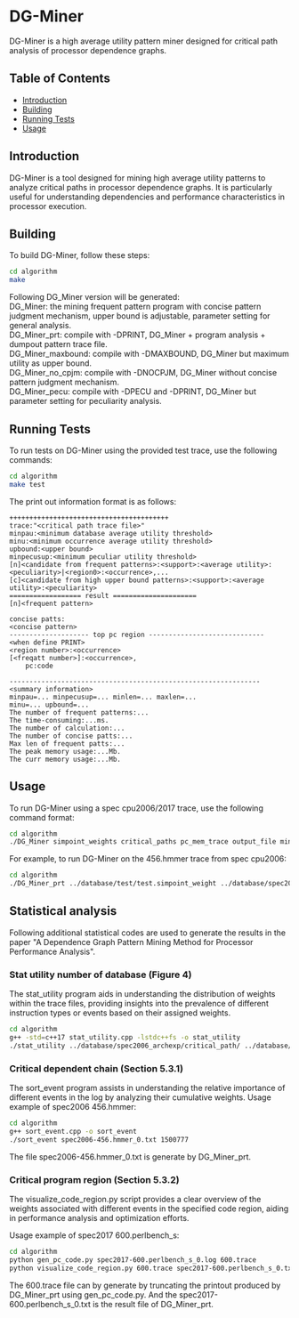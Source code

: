 
# DG-Miner

DG-Miner is a high average utility pattern miner designed for critical path analysis of processor dependence graphs.

## Table of Contents

- [Introduction](#introduction)
- [Building](#building)
- [Running Tests](#running-tests)
- [Usage](#usage)

## Introduction

DG-Miner is a tool designed for mining high average utility patterns to analyze critical paths in processor dependence graphs. It is particularly useful for understanding dependencies and performance characteristics in processor execution.

## Building

To build DG-Miner, follow these steps:

```bash
cd algorithm
make
```

Following DG\_Miner version will be generated:  
DG\_Miner: the mining frequent pattern program with concise pattern judgment mechanism, upper bound is adjustable, parameter setting for general analysis.  
DG\_Miner\_prt: compile with -DPRINT, DG\_Miner + program analysis + dumpout pattern trace file.  
DG\_Miner\_maxbound: compile with -DMAXBOUND, DG\_Miner but maximum utility as upper bound.  
DG\_Miner\_no\_cpjm: compile with -DNOCPJM, DG\_Miner without concise pattern judgment mechanism.  
DG\_Miner\_pecu: compile with -DPECU and -DPRINT, DG\_Miner but parameter setting for peculiarity analysis.  

## Running Tests

To run tests on DG-Miner using the provided test trace, use the following commands:

```bash
cd algorithm
make test
```

The print out information format is as follows:
```code
++++++++++++++++++++++++++++++++++++++++
trace:"<critical path trace file>"
minpau:<minimum database average utility threshold>
minu:<minimum occurrence average utility threshold>
upbound:<upper bound>
minpecusup:<minimum peculiar utility threshold>
[n]<candidate from frequent patterns>:<support>:<average utility>:<peculiarity>|<region0>:<occurrence>,...
[c]<candidate from high upper bound patterns>:<support>:<average utility>:<peculiarity>
================== result =====================
[n]<frequent pattern>

concise patts:
<concise pattern>
-------------------- top pc region -----------------------------
<when define PRINT>
<region number>:<occurrence>
[<freqatt number>]:<occurrence>,
	pc:code

---------------------------------------------------------------
<summary information>
minpau=... minpecusup=... minlen=... maxlen=...
minu=... upbound=...
The number of frequent patterns:...
The time-consuming:...ms. 
The number of calculation:...
The number of concise patts:...
Max len of frequent patts:...
The peak memory usage:...Mb.
The curr memory usage:...Mb.
```

## Usage

To run DG-Miner using a spec cpu2006/2017 trace, use the following command format:

```bash
cd algorithm
./DG_Miner simpoint_weights critical_paths pc_mem_trace output_file minlen maxlen topk
```

For example, to run DG-Miner on the 456.hmmer trace from spec cpu2006:

```bash
cd algorithm
./DG_Miner_prt ../database/test/test.simpoint_weight ../database/spec2006_archexp/critical_path/456.hmmer_0/ ../database/spec2006_archexp/pc_mem_trace/trace_1M-456.hmmer_0_simpoint_instruction_flow spec2006-456.hmmer_0.txt 2 10 0.2 | tee spec2006-456.hmmer_0.log
```

## Statistical analysis

Following additional statistical codes are used to generate the results in the paper "A Dependence Graph Pattern Mining Method for Processor Performance Analysis".

### Stat utility number of database (Figure 4)

The stat\_utility program aids in understanding the distribution of weights within the trace files, providing insights into the prevalence of different instruction types or events based on their assigned weights.

```bash
cd algorithm
g++ -std=c++17 stat_utility.cpp -lstdc++fs -o stat_utility
./stat_utility ../database/spec2006_archexp/critical_path/ ../database/spec2017_archexp/critical_path/
```

### Critical dependent chain (Section 5.3.1)

The sort\_event program assists in understanding the relative importance of different events in the log by analyzing their cumulative weights.
Usage example of spec2006 456.hmmer:

```bash
cd algorithm
g++ sort_event.cpp -o sort_event
./sort_event spec2006-456.hmmer_0.txt 1500777
```
The file spec2006-456.hmmer\_0.txt is generate by DG\_Miner\_prt.

### Critical program region (Section 5.3.2)

The visualize\_code\_region.py script provides a clear overview of the weights associated with different events in the specified code region, aiding in performance analysis and optimization efforts.

Usage example of spec2017 600.perlbench\_s:

```bash
cd algorithm
python gen_pc_code.py spec2017-600.perlbench_s_0.log 600.trace
python visualize_code_region.py 600.trace spec2017-600.perlbench_s_0.txt 0xb88e0 0xb8910
```

The 600.trace file can by generate by truncating the printout produced by DG\_Miner\_prt using gen\_pc\_code.py.
And the spec2017-600.perlbench\_s\_0.txt is the result file of DG\_Miner\_prt.


